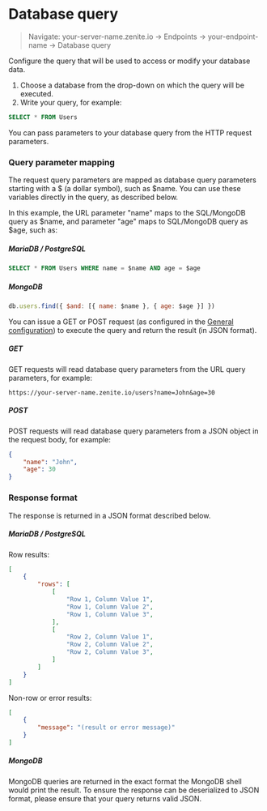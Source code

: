 # Database query

> Navigate: your-server-name.zenite.io -> Endpoints -> your-endpoint-name -> Database query

Configure the query that will be used to access or modify your database data.

1. Choose a database from the drop-down on which the query will be executed.
2. Write your query, for example:

```sql
SELECT * FROM Users
```

You can pass parameters to your database query from the HTTP request parameters.

### Query parameter mapping

The request query parameters are mapped as database query parameters starting with a $ (a dollar symbol), such as $name. You can use these variables directly in the query, as described below.

In this example, the URL parameter "name" maps to the SQL/MongoDB query as $name, and parameter "age" maps to SQL/MongoDB query as $age, such as:

##### MariaDB / PostgreSQL

```sql
SELECT * FROM Users WHERE name = $name AND age = $age
```

##### MongoDB
```javascript
db.users.find({ $and: [{ name: $name }, { age: $age }] })
```

You can issue a GET or POST request (as configured in the [General configuration](endpoints/general.md)) to execute the query and return the result (in JSON format).

##### GET

GET requests will read database query parameters from the URL query parameters, for example:
```
https://your-server-name.zenite.io/users?name=John&age=30
```

##### POST

POST requests will read database query parameters from a JSON object in the request body, for example:

```json
{
    "name": "John",
    "age": 30
}
```

### Response format

The response is returned in a JSON format described below.

##### MariaDB / PostgreSQL

Row results:
```json
[
    {
        "rows": [
            [
                "Row 1, Column Value 1",
                "Row 1, Column Value 2",
                "Row 1, Column Value 3",
            ],
            [
                "Row 2, Column Value 1",
                "Row 2, Column Value 2",
                "Row 2, Column Value 3",
            ]
        ]
    }
]
```

Non-row or error results:
```json
[
    {
        "message": "(result or error message)"
    }
]
```

##### MongoDB

MongoDB queries are returned in the exact format the MongoDB shell would print the result. To ensure the response can be deserialized to JSON format, please ensure that your query returns valid JSON.